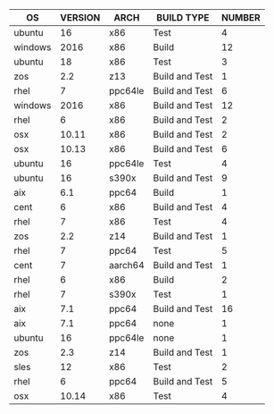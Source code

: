| OS | VERSION | ARCH | BUILD TYPE | NUMBER |
| --- | --- | --- | --- | --- |
|ubuntu|16|x86|Test|4|
|windows|2016|x86|Build|12|
|ubuntu|18|x86|Test|3|
|zos|2.2|z13|Build and Test|1|
|rhel|7|ppc64le|Build and Test|6|
|windows|2016|x86|Build and Test|12|
|rhel|6|x86|Build and Test|2|
|osx|10.11|x86|Build and Test|2|
|osx|10.13|x86|Build and Test|6|
|ubuntu|16|ppc64le|Test|4|
|ubuntu|16|s390x|Build and Test|9|
|aix|6.1|ppc64|Build|1|
|cent|6|x86|Build and Test|4|
|rhel|7|x86|Test|4|
|zos|2.2|z14|Build and Test|1|
|rhel|7|ppc64|Test|5|
|cent|7|aarch64|Build and Test|1|
|rhel|6|x86|Build|2|
|rhel|7|s390x|Test|1|
|aix|7.1|ppc64|Build and Test|16|
|aix|7.1|ppc64|none|1|
|ubuntu|16|ppc64le|none|1|
|zos|2.3|z14|Build and Test|1|
|sles|12|x86|Test|2|
|rhel|6|ppc64|Build and Test|5|
|osx|10.14|x86|Test|4|
